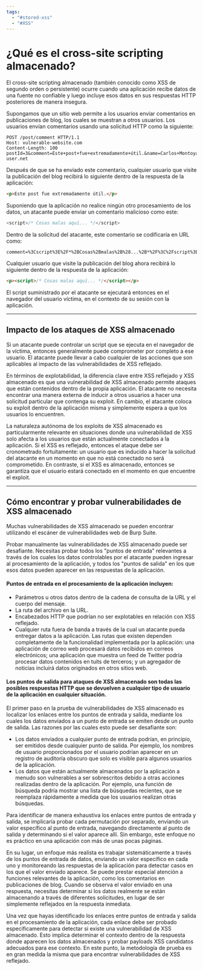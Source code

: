 ```yaml
---
tags:
  - "#stored-xss"
  - "#XSS"
---
```

# ¿Qué es el cross-site scripting almacenado?

El cross-site scripting almacenado (también conocido como XSS de segundo orden o persistente) ocurre cuando una aplicación recibe datos de una fuente no confiable y luego incluye esos datos en sus respuestas HTTP posteriores de manera insegura.

Supongamos que un sitio web permite a los usuarios enviar comentarios en publicaciones de blog, los cuales se muestran a otros usuarios. Los usuarios envían comentarios usando una solicitud HTTP como la siguiente:

```http
POST /post/comment HTTP/1.1 
Host: vulnerable-website.com 
Content-Length: 100  postId=3&comment=Este+post+fue+extremadamente+útil.&name=Carlos+Montoya&email=carlos%40normal-user.net
```

Después de que se ha enviado este comentario, cualquier usuario que visite la publicación del blog recibirá lo siguiente dentro de la respuesta de la aplicación:

```html
<p>Este post fue extremadamente útil.</p>
```

Suponiendo que la aplicación no realice ningún otro procesamiento de los datos, un atacante puede enviar un comentario malicioso como este:

```js
<script>/* Cosas malas aquí... */</script>
```

Dentro de la solicitud del atacante, este comentario se codificaría en URL como:

```http
comment=%3Cscript%3E%2F*%2BCosas%2Bmalas%2B%28...%2B*%2F%3C%2Fscript%3E
```

Cualquier usuario que visite la publicación del blog ahora recibirá lo siguiente dentro de la respuesta de la aplicación:

```html
<p><script>/* Cosas malas aquí... */</script></p>
```

El script suministrado por el atacante se ejecutará entonces en el navegador del usuario víctima, en el contexto de su sesión con la aplicación.

--------------------------------------------------------------------------
## Impacto de los ataques de XSS almacenado

Si un atacante puede controlar un script que se ejecuta en el navegador de la víctima, entonces generalmente puede comprometer por completo a ese usuario. El atacante puede llevar a cabo cualquier de las acciones que son aplicables al impacto de las vulnerabilidades de XSS reflejado.

En términos de explotabilidad, la diferencia clave entre XSS reflejado y XSS almacenado es que una vulnerabilidad de XSS almacenado permite ataques que están contenidos dentro de la propia aplicación. El atacante no necesita encontrar una manera externa de inducir a otros usuarios a hacer una solicitud particular que contenga su exploit. En cambio, el atacante coloca su exploit dentro de la aplicación misma y simplemente espera a que los usuarios lo encuentren.

La naturaleza autónoma de los exploits de XSS almacenado es particularmente relevante en situaciones donde una vulnerabilidad de XSS solo afecta a los usuarios que están actualmente conectados a la aplicación. Si el XSS es reflejado, entonces el ataque debe ser cronometrado fortuitamente: un usuario que es inducido a hacer la solicitud del atacante en un momento en que no está conectado no será comprometido. En contraste, si el XSS es almacenado, entonces se garantiza que el usuario estará conectado en el momento en que encuentre el exploit.

--------------------------------------------------------------------------
## Cómo encontrar y probar vulnerabilidades de XSS almacenado

Muchas vulnerabilidades de XSS almacenado se pueden encontrar utilizando el escáner de vulnerabilidades web de Burp Suite.

Probar manualmente las vulnerabilidades de XSS almacenado puede ser desafiante. Necesitas probar todos los "puntos de entrada" relevantes a través de los cuales los datos controlables por el atacante pueden ingresar al procesamiento de la aplicación, y todos los "puntos de salida" en los que esos datos pueden aparecer en las respuestas de la aplicación.

#### Puntos de entrada en el procesamiento de la aplicación incluyen:

- Parámetros u otros datos dentro de la cadena de consulta de la URL y el cuerpo del mensaje.
- La ruta del archivo en la URL.
- Encabezados HTTP que podrían no ser explotables en relación con XSS reflejado.
- Cualquier ruta fuera de banda a través de la cual un atacante pueda entregar datos a la aplicación. Las rutas que existen dependen completamente de la funcionalidad implementada por la aplicación: una aplicación de correo web procesará datos recibidos en correos electrónicos; una aplicación que muestra un feed de Twitter podría procesar datos contenidos en tuits de terceros; y un agregador de noticias incluirá datos originados en otros sitios web.

#### Los puntos de salida para ataques de XSS almacenado son todas las posibles respuestas HTTP que se devuelven a cualquier tipo de usuario de la aplicación en cualquier situación.

El primer paso en la prueba de vulnerabilidades de XSS almacenado es localizar los enlaces entre los puntos de entrada y salida, mediante los cuales los datos enviados a un punto de entrada se emiten desde un punto de salida. Las razones por las cuales esto puede ser desafiante son:

- Los datos enviados a cualquier punto de entrada podrían, en principio, ser emitidos desde cualquier punto de salida. Por ejemplo, los nombres de usuario proporcionados por el usuario podrían aparecer en un registro de auditoría obscuro que solo es visible para algunos usuarios de la aplicación.
- Los datos que están actualmente almacenados por la aplicación a menudo son vulnerables a ser sobrescritos debido a otras acciones realizadas dentro de la aplicación. Por ejemplo, una función de búsqueda podría mostrar una lista de búsquedas recientes, que se reemplaza rápidamente a medida que los usuarios realizan otras búsquedas.

Para identificar de manera exhaustiva los enlaces entre puntos de entrada y salida, se implicaría probar cada permutación por separado, enviando un valor específico al punto de entrada, navegando directamente al punto de salida y determinando si el valor aparece allí. Sin embargo, este enfoque no es práctico en una aplicación con más de unas pocas páginas.

En su lugar, un enfoque más realista es trabajar sistemáticamente a través de los puntos de entrada de datos, enviando un valor específico en cada uno y monitoreando las respuestas de la aplicación para detectar casos en los que el valor enviado aparece. Se puede prestar especial atención a funciones relevantes de la aplicación, como los comentarios en publicaciones de blog. Cuando se observa el valor enviado en una respuesta, necesitas determinar si los datos realmente se están almacenando a través de diferentes solicitudes, en lugar de ser simplemente reflejados en la respuesta inmediata.

Una vez que hayas identificado los enlaces entre puntos de entrada y salida en el procesamiento de la aplicación, cada enlace debe ser probado específicamente para detectar si existe una vulnerabilidad de XSS almacenado. Esto implica determinar el contexto dentro de la respuesta donde aparecen los datos almacenados y probar payloads XSS candidatos adecuados para ese contexto. En este punto, la metodología de prueba es en gran medida la misma que para encontrar vulnerabilidades de XSS reflejado.